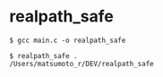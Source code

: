 # realpath_safe

```
$ gcc main.c -o realpath_safe
```

```
$ realpath_safe .
/Users/matsumoto_r/DEV/realpath_safe
```
